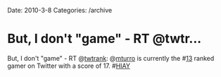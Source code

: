 Date: 2010-3-8
Categories: /archive

# But, I don't "game" - RT @twtr...

But, I don't "game" - RT @<a href="http://twitter.com/twtrank" class="aktt_username">twtrank</a>:  @<a href="http://twitter.com/mturro" class="aktt_username">mturro</a> is currently the #<a href="http://search.twitter.com/search?q=%2313" class="aktt_hashtag">13</a> ranked gamer on Twitter with a score of 17. #<a href="http://search.twitter.com/search?q=%23HIAY" class="aktt_hashtag">HIAY</a>
